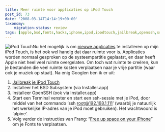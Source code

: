 ```yaml
---
title: Meer ruimte voor applicaties op iPod Touch
post_id: 73
date: '2008-03-14T14:14:19+00:00'
taxonomy:
    migration-status: review
tags: [apple,bsd,fonts,hacks,iphone,ipod,ipodtouch,jailbreak,openssh,ssh,terminal,touch,apple,bsd,fonts,hacks,iphone,ipod,ipodtouch,jailbreak,openssh,ssh,terminal,touch]
---
```

![iPod Touch](/images/2008/03/ipod_touch.thumbnail.jpg)Nu het mogelijk is om [nieuwe applicaties](http://breggologisch.wordpress.com/2008/03/14/jailbreak-van-mijn-ipod-touch/) te installeren op mijn iPod Touch, is het ook wel handig dat daar ruimte voor is. Applicaties worden normaal gesproken op de systeempartitie geplaatst, en daar heeft Apple niet heel veel ruimte overgelaten. Om toch wat ruimte te creëren, kun je bestanden die veel ruimte kosten verplaatsen naar je vrije partitie (waar ook je muziek op staat). Na enig Googlen ben ik er uit:

1. [Jailbreak je iPod Touch](http://breggologisch.wordpress.com/2008/03/14/jailbreak-van-mijn-ipod-touch/)
2. Installeer het BSD Subsystem (via Installer.app)
3. Installeer OpenSSH (ook via Installer.app)
4. Start een Terminal venster en start een ssh-sessie met je iPod, door middel van het commando ‘ssh root@192.168.1.111’ (waarbij je natuurlijk het werkelijke IP-adres van je iPod moet gebruiken). Het wachtwoord is ‘alpine’.
5. Volg verder de instructies van Frang: “[Free up space on your iPhone](http://www.noervig.dk/?p=22)” om je Fonts te verplaatsen.